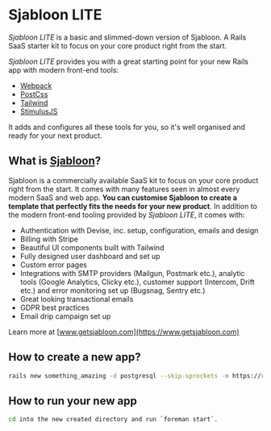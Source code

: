 # Sjabloon LITE

_Sjabloon LITE_ is a basic and slimmed-down version of Sjabloon. A Rails SaaS starter kit to focus on your core product right from the start.

_Sjabloon LITE_ provides you with a great starting point for your new Rails app with modern front-end tools:

- [Webpack](https://github.com/webpack/webpack)
- [PostCss](https://github.com/postcss/postcss)
- [Tailwind](https://github.com/tailwindcss/tailwindcss)
- [StimulusJS](https://github.com/stimulusjs/stimulus)

It adds and configures all these tools for you, so it's well organised and ready for your next product.

## What is [Sjabloon](https://www.getsjabloon.com)?
Sjabloon is a commercially available SaaS kit to focus on your core product right from the start. It comes with many features seen in almost every modern SaaS and web app.
**You can customise Sjabloon to create a template that perfectly fits the needs for your new product**. In addition to the modern front-end tooling provided by _Sjabloon LITE_, it comes with:

- Authentication with Devise, inc. setup, configuration, emails and design
- Billing with Stripe
- Beautiful UI components built with Tailwind
- Fully designed user dashboard and set up
- Custom error pages
- Integrations with SMTP providers (Mailgun, Postmark etc.), analytic tools (Google Analytics, Clicky etc.), customer support (Intercom, Drift etc.) and error monitoring set up (Bugsnag, Sentry etc.)
- Great looking transactional emails
- GDPR best practices
- Email drip campaign set up

Learn more at [www.getsjabloon.com](https://www.getsjabloon.com)

## How to create a new app?

```bash
rails new something_amazing -d postgresql --skip-sprockets -m https://raw.githubusercontent.com/eelcoj/sjabloon-lite/master/template.rb
```

## How to run your new app

```bash
cd into the new created directory and run `foreman start`.
```

